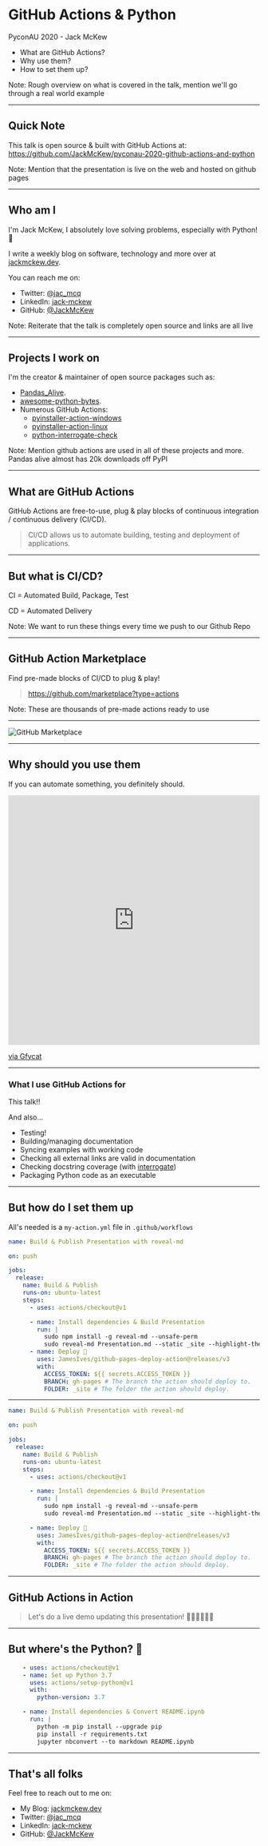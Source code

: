 <!-- .element: title="GitHub Actions & Python" -->

# GitHub Actions & Python

PyconAU 2020 - Jack McKew

* What are GitHub Actions?
* Why use them?
* How to set them up?

Note: Rough overview on what is covered in the talk, mention we'll go through a real world example

---

## Quick Note

This talk is open source & built with GitHub Actions at: <https://github.com/JackMcKew/pyconau-2020-github-actions-and-python>

Note: Mention that the presentation is live on the web and hosted on github pages

---

## Who am I

I'm Jack McKew, I absolutely love solving problems, especially with Python! 🐍

I write a weekly blog on software, technology and more over at [jackmckew.dev](https://jackmckew.dev/).

You can reach me on:

* Twitter: [@jac_mcq](https://twitter.com/jac_mcq)
* LinkedIn: [jack-mckew](https://www.linkedin.com/in/jack-mckew/)
* GitHub: [@JackMcKew](https://github.com/JackMcKew)

Note: Reiterate that the talk is completely open source and links are all live

---

## Projects I work on

I'm the creator & maintainer of open source packages such as:

* [Pandas_Alive](https://github.com/JackMcKew/pandas_alive).
* [awesome-python-bytes](https://github.com/JackMcKew/awesome-python-bytes).
* Numerous GitHub Actions:
    * [pyinstaller-action-windows](https://github.com/JackMcKew/pyinstaller-action-windows)
    * [pyinstaller-action-linux](https://github.com/JackMcKew/pyinstaller-action-linux)
    * [python-interrogate-check](https://github.com/JackMcKew/python-interrogate-check)

Note: Mention github actions are used in all of these projects and more. Pandas alive almost has 20k downloads off PyPI

---

## What are GitHub Actions

GitHub Actions are free-to-use, plug & play blocks of continuous integration / continuous delivery (CI/CD).

> CI/CD allows us to automate building, testing and deployment of applications.

---

## But what is CI/CD?

CI = Automated Build, Package, Test

CD = Automated Delivery

Note: We want to run these things every time we push to our Github Repo

---

## GitHub Action Marketplace

Find pre-made blocks of CI/CD to plug & play!

> <https://github.com/marketplace?type=actions>

Note: These are thousands of pre-made actions ready to use

---

![GitHub Marketplace](img/github-marketplace.png)

---

## Why should you use them

If you can automate something, you definitely should.

<iframe src='https://gfycat.com/ifr/AchingOptimisticAlabamamapturtle' frameborder='0' scrolling='no' width=100% height='500'></iframe><p> <a href="https://gfycat.com/achingoptimisticalabamamapturtle">via Gfycat</a></p>

---

### What I use GitHub Actions for

This talk!!

And also...

* Testing!
* Building/managing documentation
* Syncing examples with working code
* Checking all external links are valid in documentation
* Checking docstring coverage (with [interrogate](https://pypi.org/project/interrogate/))
* Packaging Python code as an executable

---

## But how do I set them up

All's needed is a `my-action.yml` file in `.github/workflows`

``` yaml
name: Build & Publish Presentation with reveal-md

on: push

jobs:
  release:
    name: Build & Publish
    runs-on: ubuntu-latest
    steps:
      - uses: actions/checkout@v1

      - name: Install dependencies & Build Presentation
        run: |
          sudo npm install -g reveal-md --unsafe-perm
          sudo reveal-md Presentation.md --static _site --highlight-theme github
      - name: Deploy 🚀
        uses: JamesIves/github-pages-deploy-action@releases/v3
        with:
          ACCESS_TOKEN: ${{ secrets.ACCESS_TOKEN }}
          BRANCH: gh-pages # The branch the action should deploy to.
          FOLDER: _site # The folder the action should deploy.
```

---

``` yaml
name: Build & Publish Presentation with reveal-md

on: push
```
<!-- .element: class="fragment" data-fragment-index="1" -->

``` yaml
jobs:
  release:
    name: Build & Publish
    runs-on: ubuntu-latest
    steps:
      - uses: actions/checkout@v1
```
<!-- .element: class="fragment" data-fragment-index="2" -->

``` yaml
      - name: Install dependencies & Build Presentation
        run: |
          sudo npm install -g reveal-md --unsafe-perm
          sudo reveal-md Presentation.md --static _site --highlight-theme github
```
<!-- .element: class="fragment" data-fragment-index="3" -->

``` yaml
      - name: Deploy 🚀
        uses: JamesIves/github-pages-deploy-action@releases/v3
        with:
          ACCESS_TOKEN: ${{ secrets.ACCESS_TOKEN }}
          BRANCH: gh-pages # The branch the action should deploy to.
          FOLDER: _site # The folder the action should deploy.
```
<!-- .element: class="fragment" data-fragment-index="4" -->

---

## GitHub Actions in Action

> Let's do a live demo updating this presentation! 🐍🐍🐍🐍🐍🐍

---

## But where's the Python? 🐍

``` yaml
    - uses: actions/checkout@v1
    - name: Set up Python 3.7
      uses: actions/setup-python@v1
      with:
        python-version: 3.7

```
<!-- .element: class="fragment" data-fragment-index="1" -->

``` yaml
    - name: Install dependencies & Convert README.ipynb
      run: |
        python -m pip install --upgrade pip
        pip install -r requirements.txt
        jupyter nbconvert --to markdown README.ipynb
```
<!-- .element: class="fragment" data-fragment-index="2" -->

---

## That's all folks

Feel free to reach out to me on:

* My Blog: [jackmckew.dev](https://jackmckew.dev/)
* Twitter: [@jac_mcq](https://twitter.com/jac_mcq)
* LinkedIn: [jack-mckew](https://www.linkedin.com/in/jack-mckew/)
* GitHub: [@JackMcKew](https://github.com/JackMcKew)

